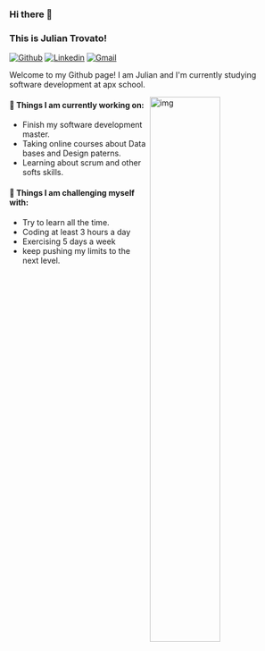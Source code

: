 ### Hi there 👋 
### This is Julian Trovato!

[![Github](https://img.shields.io/badge/-Github-000?style=flat&logo=Github&logoColor=white)](https://github.com/juliantrovato18)
[![Linkedin](https://img.shields.io/badge/-LinkedIn-blue?style=flat&logo=Linkedin&logoColor=white)](https://www.linkedin.com/in/juliantrovato/)
[![Gmail](https://img.shields.io/badge/-Gmail-c14438?style=flat&logo=Gmail&logoColor=white)](mailto:julian.trovato@hotmail.com)

Welcome to my Github page! I am Julian and I'm currently studying software development at apx school. 

<img align="right" alt="img" src="https://erbis.com/blog/wp-content/webp-express/webp-images/uploads/2020/05/BP-4-Software-development-1024x511.jpg.webp" width="50%" height="auto" />


#### 🌱 Things I am currently working on: 
- Finish my software development master.  
- Taking online courses about Data bases and Design paterns. 
- Learning about scrum and other softs skills.

#### :muscle: Things I am challenging myself with:
- Try to learn all the time.
- Coding at least 3 hours a day
- Exercising 5 days a week
- keep pushing my limits to the next level.


	

